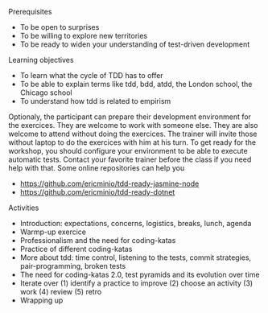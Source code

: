 Prerequisites
* To be open to surprises
* To be willing to explore new territories
* To be ready to widen your understanding of test-driven development

Learning objectives
* To learn what the cycle of TDD has to offer
* To be able to explain terms like tdd, bdd, atdd, the London school, the Chicago school
* To understand how tdd is related to empirism

Optionaly, the participant can prepare their development environment for the exercices. They are welcome to work with someone else. They are also welcome to attend without doing the exercices. The trainer will invite those without laptop to do the exercices with him at his turn. To get ready for the workshop, you should configure your environment to be able to execute automatic tests. Contact your favorite trainer before the class if you need help with that. Some online repositories can help you
* https://github.com/ericminio/tdd-ready-jasmine-node
* https://github.com/ericminio/tdd-ready-dotnet

Activities
* Introduction: expectations, concerns, logistics, breaks, lunch, agenda
* Warmp-up exercice
* Professionalism and the need for coding-katas
* Practice of different coding-katas
* More about tdd: time control, listening to the tests, commit strategies, pair-programming, broken tests
* The need for coding-katas 2.0, test pyramids and its evolution over time
* Iterate over (1) identify a practice to improve (2) choose an activity (3) work (4) review (5) retro
* Wrapping up
